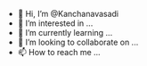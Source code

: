 - 👋 Hi, I’m @Kanchanavasadi
- 👀 I’m interested in ...
- 🌱 I’m currently learning ...
- 💞️ I’m looking to collaborate on ...
- 📫 How to reach me ...

<!---
Kanchanavasadi/Kanchanavasadi is a ✨ special ✨ repository because its `README.md` (this file) appears on your GitHub profile.
You can click the Preview link to take a look at your changes.
--->

